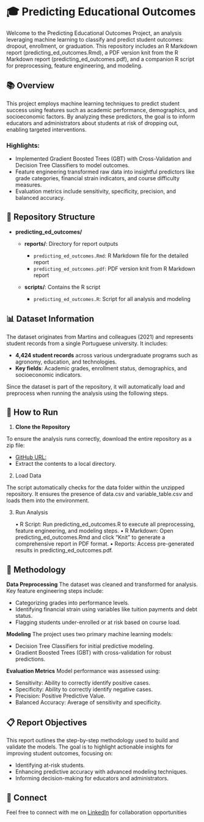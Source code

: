 # 🎓 Predicting Educational Outcomes

Welcome to the Predicting Educational Outcomes Project, an analysis leveraging machine learning to classify and predict student outcomes: dropout, enrollment, or graduation. This repository includes an R Markdown report (predicting_ed_outcomes.Rmd), a PDF version knit from the R Markdown report (predicting_ed_outcomes.pdf), and a companion R script for preprocessing, feature engineering, and modeling.

## 📚 Overview

This project employs machine learning techniques to predict student success using features such as academic performance, demographics, and socioeconomic factors. By analyzing these predictors, the goal is to inform educators and administrators about students at risk of dropping out, enabling targeted interventions.

### Highlights:

- Implemented Gradient Boosted Trees (GBT) with Cross-Validation and Decision Tree Classifiers to model outcomes.
- Feature engineering transformed raw data into insightful predictors like grade categories, financial strain indicators, and course difficulty measures.
- Evaluation metrics include sensitivity, specificity, precision, and balanced accuracy.

## 📂 Repository Structure
- **predicting_ed_outcomes/**
  - **reports/**: Directory for report outputs
  
    - `predicting_ed_outcomes.Rmd`: R Markdown file for the detailed report
    - `predicting_ed_outcomes.pdf`: PDF version knit from R Markdown report
  - **scripts/**: Contains the R script

    - `predicting_ed_outcomes.R`: Script for all analysis and modeling
## 📊 Dataset Information

The dataset originates from Martins and colleagues (2021) and represents student records from a single Portuguese university. It includes:

- **4,424 student records** across various undergraduate programs such as agronomy, education, and technologies.
- **Key fields**: Academic grades, enrollment status, demographics, and socioeconomic indicators.

Since the dataset is part of the repository, it will automatically load and preprocess when running the analysis using the following steps.


## 🚀 How to Run

1. **Clone the Repository**

To ensure the analysis runs correctly, download the entire repository as a zip file:

- [GitHub URL:]([https://github.com/KevinWMcGowan/predicting_ed_outcomes.git])
- Extract the contents to a local directory.

2. Load Data

The script automatically checks for the data folder within the unzipped repository. It ensures the presence of data.csv and variable_table.csv and loads them into the environment.

3. Run Analysis

	•	R Script: Run predicting_ed_outcomes.R to execute all preprocessing, feature engineering, and modeling steps.
	•	R Markdown: Open predicting_ed_outcomes.Rmd and click “Knit” to generate a comprehensive report in PDF format.
	•	Reports: Access pre-generated results in predicting_ed_outcomes.pdf.


## 🧠 Methodology

**Data Preprocessing**
The dataset was cleaned and transformed for analysis. Key feature engineering steps include:

- Categorizing grades into performance levels.
- Identifying financial strain using variables like tuition payments and debt status.
- Flagging students under-enrolled or at risk based on course load.

**Modeling**
The project uses two primary machine learning models:

- Decision Tree Classifiers for initial predictive modeling.
- Gradient Boosted Trees (GBT) with cross-validation for robust predictions.

**Evaluation Metrics**
Model performance was assessed using:

- Sensitivity: Ability to correctly identify positive cases.
- Specificity: Ability to correctly identify negative cases.
- Precision: Positive Predictive Value.
- Balanced Accuracy: Average of sensitivity and specificity.

## 📋 Report Objectives

This report outlines the step-by-step methodology used to build and validate the models. The goal is to highlight actionable insights for improving student outcomes, focusing on:

- Identifying at-risk students.
- Enhancing predictive accuracy with advanced modeling techniques.
- Informing decision-making for educators and administrators.

## 🤝 Connect

Feel free to connect with me on [LinkedIn](https://www.linkedin.com/in/kevin-w-mcgowan-m-s-iop/) for collaboration opportunities
